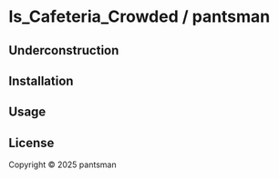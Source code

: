 # Is_Cafeteria_Crowded / pantsman

## Underconstruction
## Installation
## Usage

## License
Copyright © 2025 pantsman